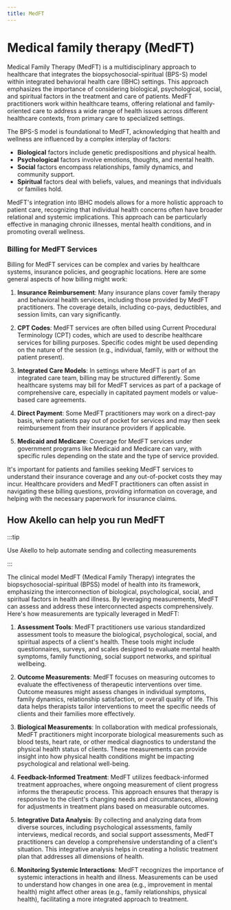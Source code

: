 ```yaml
---
title: MedFT
---
```


# Medical family therapy (MedFT)


Medical Family Therapy (MedFT) is a multidisciplinary approach to healthcare that integrates the biopsychosocial-spiritual (BPS-S) model within integrated behavioral health care (IBHC) settings. This approach emphasizes the importance of considering biological, psychological, social, and spiritual factors in the treatment and care of patients. MedFT practitioners work within healthcare teams, offering relational and family-oriented care to address a wide range of health issues across different healthcare contexts, from primary care to specialized settings.

The BPS-S model is foundational to MedFT, acknowledging that health and wellness are influenced by a complex interplay of factors:

- **Biological** factors include genetic predispositions and physical health.
- **Psychological** factors involve emotions, thoughts, and mental health.
- **Social** factors encompass relationships, family dynamics, and community support.
- **Spiritual** factors deal with beliefs, values, and meanings that individuals or families hold.

MedFT's integration into IBHC models allows for a more holistic approach to patient care, recognizing that individual health concerns often have broader relational and systemic implications. This approach can be particularly effective in managing chronic illnesses, mental health conditions, and in promoting overall wellness.

### Billing for MedFT Services

Billing for MedFT services can be complex and varies by healthcare systems, insurance policies, and geographic locations. Here are some general aspects of how billing might work:

1. **Insurance Reimbursement**: Many insurance plans cover family therapy and behavioral health services, including those provided by MedFT practitioners. The coverage details, including co-pays, deductibles, and session limits, can vary significantly.

2. **CPT Codes**: MedFT services are often billed using Current Procedural Terminology (CPT) codes, which are used to describe healthcare services for billing purposes. Specific codes might be used depending on the nature of the session (e.g., individual, family, with or without the patient present).

3. **Integrated Care Models**: In settings where MedFT is part of an integrated care team, billing may be structured differently. Some healthcare systems may bill for MedFT services as part of a package of comprehensive care, especially in capitated payment models or value-based care agreements.

4. **Direct Payment**: Some MedFT practitioners may work on a direct-pay basis, where patients pay out of pocket for services and may then seek reimbursement from their insurance providers if applicable.

5. **Medicaid and Medicare**: Coverage for MedFT services under government programs like Medicaid and Medicare can vary, with specific rules depending on the state and the type of service provided.

It's important for patients and families seeking MedFT services to understand their insurance coverage and any out-of-pocket costs they may incur. Healthcare providers and MedFT practitioners can often assist in navigating these billing questions, providing information on coverage, and helping with the necessary paperwork for insurance claims.



## How Akello can help you run MedFT


:::tip

Use Akello to help automate sending and collecting measurements

:::


The clinical model MedFT (Medical Family Therapy) integrates the biopsychosocial-spiritual (BPSS) model of health into its framework, emphasizing the interconnection of biological, psychological, social, and spiritual factors in health and illness. By leveraging measurements, MedFT can assess and address these interconnected aspects comprehensively. Here's how measurements are typically leveraged in MedFT:

1. **Assessment Tools**: MedFT practitioners use various standardized assessment tools to measure the biological, psychological, social, and spiritual aspects of a client's health. These tools might include questionnaires, surveys, and scales designed to evaluate mental health symptoms, family functioning, social support networks, and spiritual wellbeing.

2. **Outcome Measurements**: MedFT focuses on measuring outcomes to evaluate the effectiveness of therapeutic interventions over time. Outcome measures might assess changes in individual symptoms, family dynamics, relationship satisfaction, or overall quality of life. This data helps therapists tailor interventions to meet the specific needs of clients and their families more effectively.

3. **Biological Measurements**: In collaboration with medical professionals, MedFT practitioners might incorporate biological measurements such as blood tests, heart rate, or other medical diagnostics to understand the physical health status of clients. These measurements can provide insight into how physical health conditions might be impacting psychological and relational well-being.

4. **Feedback-Informed Treatment**: MedFT utilizes feedback-informed treatment approaches, where ongoing measurement of client progress informs the therapeutic process. This approach ensures that therapy is responsive to the client's changing needs and circumstances, allowing for adjustments in treatment plans based on measurable outcomes.

5. **Integrative Data Analysis**: By collecting and analyzing data from diverse sources, including psychological assessments, family interviews, medical records, and social support assessments, MedFT practitioners can develop a comprehensive understanding of a client's situation. This integrative analysis helps in creating a holistic treatment plan that addresses all dimensions of health.

6. **Monitoring Systemic Interactions**: MedFT recognizes the importance of systemic interactions in health and illness. Measurements can be used to understand how changes in one area (e.g., improvement in mental health) might affect other areas (e.g., family relationships, physical health), facilitating a more integrated approach to treatment.
